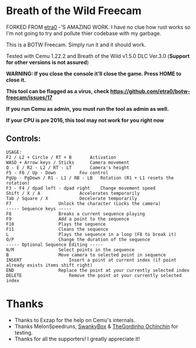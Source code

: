 # Breath of the Wild Freecam

FORKED FROM [etra0](https://github.com/etra0/botw-freecam) -'S AMAZING WORK. I have no clue how rust works so I'm not going to try and pollute thier codebase with my garbage.

This is a BOTW Freecam. Simply run it and it should work.

Tested with Cemu 1.22.2 and Breath of the Wild v1.5.0 DLC Ver.3.0 (**Support for other versions is not assured**)

**WARNING: If you close the console it'll close the game. Press HOME to close it.**

**This tool can be flagged as a virus, check https://github.com/etra0/botw-freecam/issues/17**

**If you run Cemu as admin, you **must** run the tool as admin as well.**

**If your CPU is pre 2016, this tool may not work for you right now**

## Controls:
```
USAGE:
F2 / L2 + Circle / RT + B		Activation
WASD + Arrow keys / Sticks		Camera movement
Q - E / R2 - L2 / RT - LT		Camera's height
F5 - F6 / Up - Down			Fov control
PgUp - PgDown / R1 - L1 / RB - LB	Rotation (R1 + L1 resets the rotation)
F3 - F4 / dpad left - dpad right	Change movement speed
Shift / X / A				Accelerates temporarily
Tab / Square / X			Decelerate temporarily
F7					Unlock the character (Locks the camera)
----- Sequence keys -----
F8					Breaks a current sequence playing
F9					Add a point to the sequence
F10					Plays the sequence
F11					Cleans the sequence
L					Plays the sequence in a loop (F8 to break it)
O/P					Change the duration of the sequence
----- Optional Sequence Editing -----
N/M					Select points in the sequence
B					Move camera to selected point in sequence
INSERT					Insert a point at current index (if point already exists items shift right)
END					Replace the point at your currently selected index
DELETE					Remove the point at your currently selected index
```

# Thanks
* Thanks to Exzap for the help on Cemu's internals.
* Thanks MelonSpeedruns, [SwankyBox](https://www.youtube.com/user/SwankyBox) & [TheGordinho Ochinchin](https://github.com/TheGordinho) for testing.
* Thanks for all the supporters! I greatly appreciate it!
